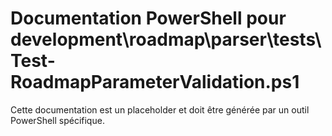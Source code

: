 # Documentation PowerShell pour development\roadmap\parser\tests\Test-RoadmapParameterValidation.ps1

Cette documentation est un placeholder et doit être générée par un outil PowerShell spécifique.
